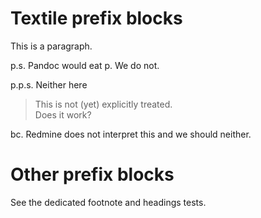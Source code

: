 # Textile prefix blocks

This is a paragraph.

p.s. Pandoc would eat p. We do not.

p.p.s. Neither here

> This is not (yet) explicitly treated.  
> Does it work?

bc. Redmine does not interpret this and we should neither.

# Other prefix blocks

See the dedicated footnote and headings tests.
